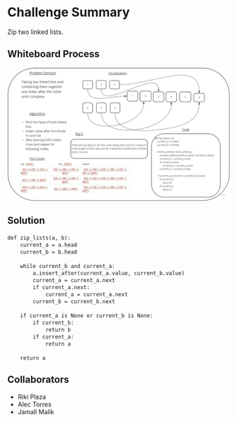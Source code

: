 # Challenge Summary
Zip two linked lists.
## Whiteboard Process
![White Board](CodeChallenge8.jpg)

## Solution
    def zip_lists(a, b):
        current_a = a.head
        current_b = b.head

        while current_b and current_a:
            a.insert_after(current_a.value, current_b.value)
            current_a = current_a.next
            if current_a.next:
                current_a = current_a.next
            current_b = current_b.next

        if current_a is None or current_b is None:
            if current_b:
                return b
            if current_a:
                return a

        return a


## Collaborators
- Riki Plaza
- Alec Torres
- Jamall Malik
